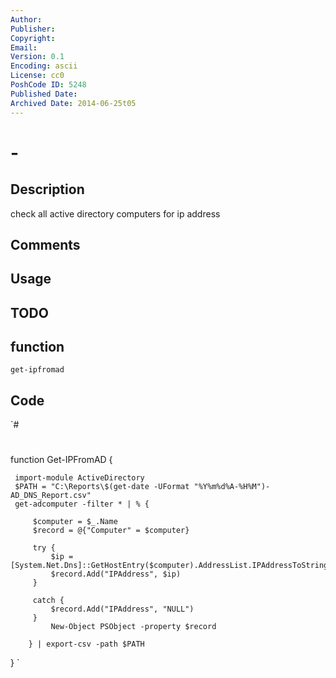 ```yaml
---
Author: 
Publisher: 
Copyright: 
Email: 
Version: 0.1
Encoding: ascii
License: cc0
PoshCode ID: 5248
Published Date: 
Archived Date: 2014-06-25t05
---
```


#  - 

## Description

check all active directory computers for ip address

## Comments



## Usage



## TODO



## function

`get-ipfromad`

## Code

`#
 #
 function Get-IPFromAD {
 	
     import-module ActiveDirectory
     $PATH = "C:\Reports\$(get-date -UFormat "%Y%m%d%A-%H%M")-AD_DNS_Report.csv"
     get-adcomputer -filter * | % { 
         
         $computer = $_.Name
         $record = @{"Computer" = $computer}
 
         try {
             $ip = [System.Net.Dns]::GetHostEntry($computer).AddressList.IPAddressToString
             $record.Add("IPAddress", $ip)        
         }
 
         catch {
             $record.Add("IPAddress", "NULL")
         }
             New-Object PSObject -property $record
        
        } | export-csv -path $PATH
 
 }
`

